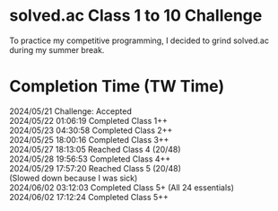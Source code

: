 # solved.ac Class 1 to 10 Challenge

To practice my competitive programming, I decided to grind solved.ac during my summer break.

# Completion Time (TW Time)

2024/05/21 Challenge: Accepted\
2024/05/22 01:06:19 Completed Class 1++\
2024/05/23 04:30:58 Completed Class 2++\
2024/05/25 18:00:16 Completed Class 3++\
2024/05/27 18:13:05 Reached Class 4 (20/48)\
2024/05/28 19:56:53 Completed Class 4++\
2024/05/29 17:57:20 Reached Class 5 (20/48)\
(Slowed down because I was sick)\
2024/06/02 03:12:03 Completed Class 5+ (All 24 essentials)\
2024/06/02 17:12:24 Completed Class 5++